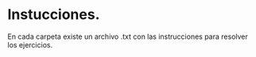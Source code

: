 


# Instucciones.

En cada carpeta existe un archivo .txt con las instrucciones para resolver los ejercicios.
